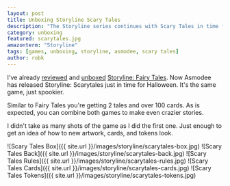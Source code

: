 ```yaml
---
layout: post
title: Unboxing Storyline Scary Tales
description: "The Storyline series continues with Scary Tales in time for Halloween. Let's look inside."
category: unboxing
featured: scarytales.jpg
amazonterm: "Storyline"
tags: [games, unboxing, storyline, asmodee, scary tales]
author: robk
---
```


I've already [reviewed](http://www.purplepawn.com/2016/05/second-look-storyline-fairy-tales/) and [unboxed](http://pawnsperspective.com/Storyline-Unboxing/) [Storyline: Fairy Tales](https://www.amazon.com/gp/product/B01ABYSWP4/ref=as_li_tl?ie=UTF8&camp=1789&creative=9325&creativeASIN=B01ABYSWP4&linkCode=as2&tag=pawnsperspect-20&linkId=8529a8350c86f5f6da37a8274cdfeffb). Now Asmodee has released Storyline: Scarytales just in time for Halloween. It's the same game, just spookier.

Similar to Fairy Tales you're getting 2 tales and over 100 cards. As is expected, you can combine both games to make even crazier stories.

I didn't take as many shots of the game as I did the first one. Just enough to get an idea of how to new artwork, cards, and tokens look.

![Scary Tales Box]({{ site.url }}/images/storyline/scarytales-box.jpg)
![Scary Tales Back]({{ site.url }}/images/storyline/scarytales-back.jpg)
![Scary Tales Rules]({{ site.url }}/images/storyline/scarytales-rules.jpg)
![Scary Tales Cards]({{ site.url }}/images/storyline/scarytales-cards.jpg)
![Scary Tales Tokens]({{ site.url }}/images/storyline/scarytales-tokens.jpg)
